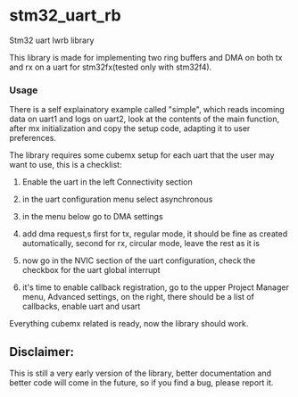 # stm32_uart_rb

Stm32 uart lwrb library

This library is made for implementing two ring buffers and DMA on both tx and rx on a uart for stm32fx(tested only with stm32f4).

### Usage

There is a self explainatory example called "simple", which reads incoming data on uart1 and logs on uart2, look at the contents of the main function, after mx initialization and copy the setup code, adapting it to user preferences.

The library requires some cubemx setup for each uart that the user may want to use, this is a checklist:

1. Enable the uart in the left Connectivity section

2. in the uart configuration menu select asynchronous

3. in the menu below go to DMA settings

4. add dma request,s first for tx, regular mode, it should be fine as created automatically, second for rx, circular mode, leave the rest as it is

5. now go in the NVIC section of the uart configuration, check the checkbox for the uart global interrupt

6. it's time to enable callback registration, go to the upper Project Manager menu, Advanced settings, on the right, there should be a list of callbacks, enable uart and usart

Everything cubemx related is ready, now the library should work.

## Disclaimer:

This is still a very early version of the library, better documentation and better code will come in the future, so if you find a bug, please report it.
